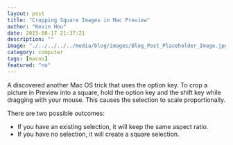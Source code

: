 ```yaml
---
layout: post
title: "Cropping Square Images in Mac Preview"
author: "Kevin Hou"
date: 2015-08-17 21:37:21
description: ""
image: "./../../../../media/blog/images/Blog_Post_Placeholder_Image.jpg"
category: computer
tags: [macos]
featured: "no"
---
```


A discovered another Mac OS trick that uses the option key. To crop a picture in Preview into a square, hold the option key and the shift key while dragging with your mouse. This causes the selection to scale proportionally.

There are two possible outcomes:
<ul>
  <li>If you have an existing selection, it will keep the same aspect ratio.</li>
  <li>If you have no selection, it will create a square selection.</li>
</ul>
